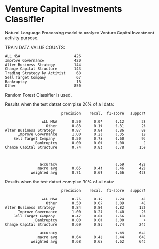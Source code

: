 # Venture Capital Investments Classifier
Natural Language Processing model to analyze Venture Capital Investment activity purpose.

TRAIN DATA VALUE COUNTS: 
 
    ALL M&A                         426
    Improve Governance              420
    Alter Business Strategy         144
    Change Capital Structure        143
    Trading Strategy by Activist     68
    Sell Target Company              67
    Bankruptcy                       18
    Other                           850

Random Forest Classifier is used.

Results when the test datset comrpise 20% of all data: 

                              precision    recall  f1-score   support

                     ALL M&A       0.50      0.07      0.12        28
                       Other       0.83      0.19      0.31        26
    Alter Business Strategy        0.87      0.84      0.86        89
          Improve Governance       1.00      0.21      0.35        19
        Sell Target Company        0.50      0.75      0.60        93
                  Bankruptcy       0.00      0.00      0.00         1
    Change Capital Structure       0.74      0.82      0.78       159
    

                
                    accuracy                           0.69       428
                   macro avg       0.65      0.43      0.46       428
                weighted avg       0.71      0.69      0.66       428

Results when the test datset comrpise 30% of all data: 


                              precision    recall  f1-score   support

                     ALL M&A       0.75      0.15      0.24        41
                       Other       0.50      0.05      0.09        41
    Alter Business Strategy        0.84      0.80      0.82       126
          Improve Governance       1.00      0.25      0.40        28
        Sell Target Company        0.47      0.68      0.56       136
                  Bankruptcy       0.00      0.00      0.00         4
    Change Capital Structure       0.69      0.81      0.74       245

                    accuracy                           0.65       641
                   macro avg       0.64      0.41      0.44       641
                weighted avg       0.68      0.65      0.62       641
    
